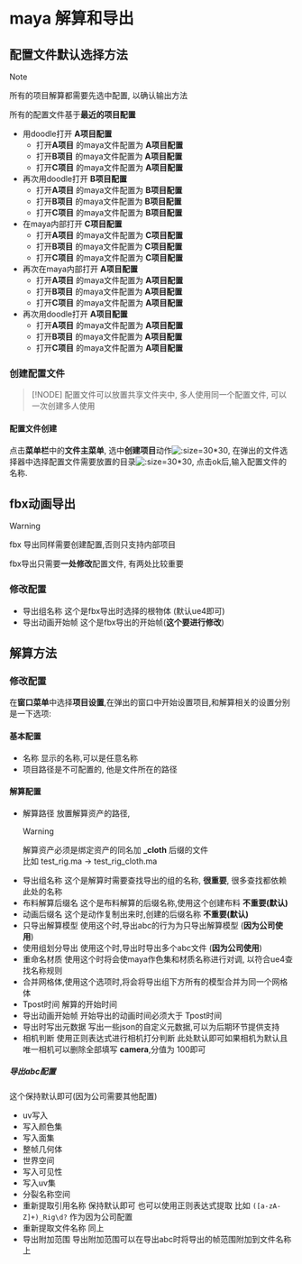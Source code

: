 # maya 解算和导出

## 配置文件默认选择方法

> [!NOTE]
> 所有的项目解算都需要先选中配置, 以确认输出方法

所有的配置文件基于**最近的项目配置**

- 用doodle打开 **A项目配置**
    - 打开**A项目** 的maya文件配置为 **A项目配置**
    - 打开**B项目** 的maya文件配置为 **A项目配置**
    - 打开**C项目** 的maya文件配置为 **A项目配置**
- 再次用doodle打开 **B项目配置**
    - 打开**A项目** 的maya文件配置为 **B项目配置**
    - 打开**B项目** 的maya文件配置为 **B项目配置**
    - 打开**C项目** 的maya文件配置为 **B项目配置**
- 在maya内部打开 **C项目配置**
    - 打开**A项目** 的maya文件配置为 **C项目配置**
    - 打开**B项目** 的maya文件配置为 **C项目配置**
    - 打开**C项目** 的maya文件配置为 **C项目配置**
- 再次在maya内部打开 **A项目配置**
    - 打开**A项目** 的maya文件配置为 **A项目配置**
    - 打开**B项目** 的maya文件配置为 **A项目配置**
    - 打开**C项目** 的maya文件配置为 **A项目配置**
- 再次用doodle打开 **A项目配置**
    - 打开**A项目** 的maya文件配置为 **A项目配置**
    - 打开**B项目** 的maya文件配置为 **A项目配置**
    - 打开**C项目** 的maya文件配置为 **A项目配置**

### 创建配置文件

> [!NODE]
> 配置文件可以放置共享文件夹中, 多人使用同一个配置文件, 可以一次创建多人使用

#### 配置文件创建

点击**菜单栏**中的**文件主菜单**, 选中**创建项目**动作![](image_/img.png  ':size=30*30'),
在弹出的文件选择器中选择配置文件需要放置的目录![](image_/img_1.png  ':size=30*30'),
点击ok后,输入配置文件的名称.

## fbx动画导出

> [!WARNING]
> fbx 导出同样需要创建配置,否则只支持内部项目

fbx导出只需要**一处修改**配置文件, 有两处比较重要

### 修改配置

- 导出组名称 这个是fbx导出时选择的根物体 (默认ue4即可)
- 导出动画开始帧 这个是fbx导出的开始帧(**这个要进行修改**)

## 解算方法

### 修改配置

在**窗口菜单**中选择**项目设置**,在弹出的窗口中开始设置项目,和解算相关的设置分别是一下选项:

#### 基本配置

- 名称 显示的名称,可以是任意名称
- 项目路径是不可配置的, 他是文件所在的路径

#### 解算配置

- 解算路径 放置解算资产的路径,
  > [!WARNING]
  > 解算资产必须是绑定资产的同名加 **_cloth** 后缀的文件  
  > 比如 test_rig.ma -> test_rig_cloth.ma
- 导出组名称 这个是解算时需要查找导出的组的名称, **很重要**, 很多查找都依赖此处的名称
- 布料解算后缀名 这个是布料解算的后缀名称,使用这个创建布料 **不重要(默认)**
- 动画后缀名 这个是动作复制出来时,创建的后缀名称 **不重要(默认)**
- 只导出解算模型 使用这个时,导出abc的行为为只导出解算模型 (**因为公司使用**)
- 使用组划分导出 使用这个时,导出时导出多个abc文件 (**因为公司使用**)
- 重命名材质 使用这个时将会使maya作色集和材质名称进行对调, 以符合ue4查找名称规则
- 合并网格体,使用这个选项时,将会将导出组下方所有的模型合并为同一个网格体
- Tpost时间 解算的开始时间
- 导出动画开始帧 开始导出的动画时间必须大于 Tpost时间
- 导出时写出元数据 写出一些json的自定义元数据,可以为后期环节提供支持
- 相机判断 使用正则表达式进行相机打分判断 此处默认即可如果相机为默认且唯一相机可以删除全部填写 **camera**,分值为 100即可

##### 导出abc配置

这个保持默认即可(因为公司需要其他配置)

- uv写入
- 写入颜色集
- 写入面集
- 整帧几何体
- 世界空间
- 写入可见性
- 写入uv集
- 分裂名称空间
- 重新提取引用名称 保持默认即可 也可以使用正则表达式提取 比如 `([a-zA-Z]+)_Rig\d?` 作为因为公司配置
- 重新提取文件名称 同上
- 导出附加范围 导出附加范围可以在导出abc时将导出的帧范围附加到文件名称上


